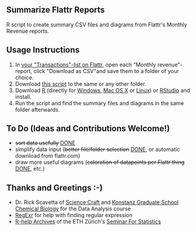 Summarize Flattr Reports
---

R script to create summary CSV files and diagrams from Flattr's Monthly Revenue reports.



Usage Instructions
---

1. In [your "Transactions"-list on Flattr](https://flattr.com/dashboard/transactions), open each "Monthly revenue"-report, click "Download as CSV"and save them to a folder of your choice.
1. Download [this script](https://github.com/KonScience/Summarise-Flattr-Reports/blob/master/summarise-flattr-reports.R) to the same or any other folder.
1. Download [R](http://www.r-project.org/) (directly for [Windows](http://cran.rstudio.com/bin/windows/base/), [Mac OS X](http://cran.rstudio.com/bin/macosx/) or [Linux](http://cran.rstudio.com/bin/linux/)) or [RStudio](http://www.rstudio.com/products/rstudio/download/) and install.
1. Run the script and find the summary files and diagrams in the same folder afterwards.



To Do (Ideas and Contributions Welcome!)
---

- ~~sort data usefully~~ [DONE](https://github.com/KonScience/Summarize-Flattr-Reports/pull/1)
- simplify data input (~~better file/folder selection~~ [DONE](https://github.com/KonScience/Summarize-Flattr-Reports/commit/c4b8f15d4d0bdb8001b3a7255bb71077e76b8638), or automatic download from flattr.com)
- draw more useful diagrams (~~coloration of datapoints per Flattr thing~~ [DONE](https://github.com/KonScience/Summarize-Flattr-Reports/commit/1e5ddef18fa89015688f3b9d3dc30db35c2b8652?diff=unified#diff-aecf3d2d8db8e5ca05c6f01653041e00L68), etc.)



Thanks and Greetings :-)
---

- Dr. Rick Scavetta of [Science Craft](http://www.science-craft.com/) and  [Konstanz Graduate School Chemical Biology](http://www.chembiol.uni-konstanz.de/) for the Data Analysis course
- [RegExr](http://www.regexr.com/) for help with finding regular expression
- [R-help Archives](https://stat.ethz.ch/pipermail/r-help/) of the ETH Zürich's [Seminar For Statistics](https://stat.ethz.ch/)
